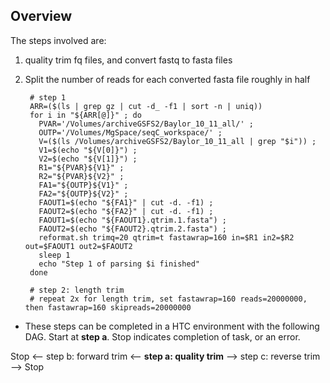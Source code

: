 ## Overview
The steps involved are:
1) quality trim fq files, and convert fastq to fasta files
2) Split the number of reads for each converted fasta file roughly in half


        # step 1
        ARR=($(ls | grep gz | cut -d_ -f1 | sort -n | uniq))
        for i in "${ARR[@]}" ; do 
          PVAR='/Volumes/archiveGSFS2/Baylor_10_11_all/' ; 
          OUTP='/Volumes/MgSpace/seqC_workspace/' ;
          V=($(ls /Volumes/archiveGSFS2/Baylor_10_11_all | grep "$i")) ; 
          V1=$(echo "${V[0]}") ; 
          V2=$(echo "${V[1]}") ; 
          R1="${PVAR}${V1}" ; 
          R2="${PVAR}${V2}" ; 
          FA1="${OUTP}${V1}" ; 
          FA2="${OUTP}${V2}" ; 
          FAOUT1=$(echo "${FA1}" | cut -d. -f1) ; 
          FAOUT2=$(echo "${FA2}" | cut -d. -f1) ; 
          FAOUT1=$(echo "${FAOUT1}.qtrim.1.fasta") ; 
          FAOUT2=$(echo "${FAOUT2}.qtrim.2.fasta") ; 
          reformat.sh trimq=20 qtrim=t fastawrap=160 in=$R1 in2=$R2 out=$FAOUT1 out2=$FAOUT2
          sleep 1
          echo "Step 1 of parsing $i finished"
        done
        
        # step 2: length trim
        # repeat 2x for length trim, set fastawrap=160 reads=20000000, then fastawrap=160 skipreads=20000000
        
* These steps can be completed in a HTC environment with the following DAG. Start at **step a**. Stop indicates completion of task, or an error.


Stop <-- step b: forward trim <-- **step a: quality trim** --> step c: reverse trim --> Stop

                                      
